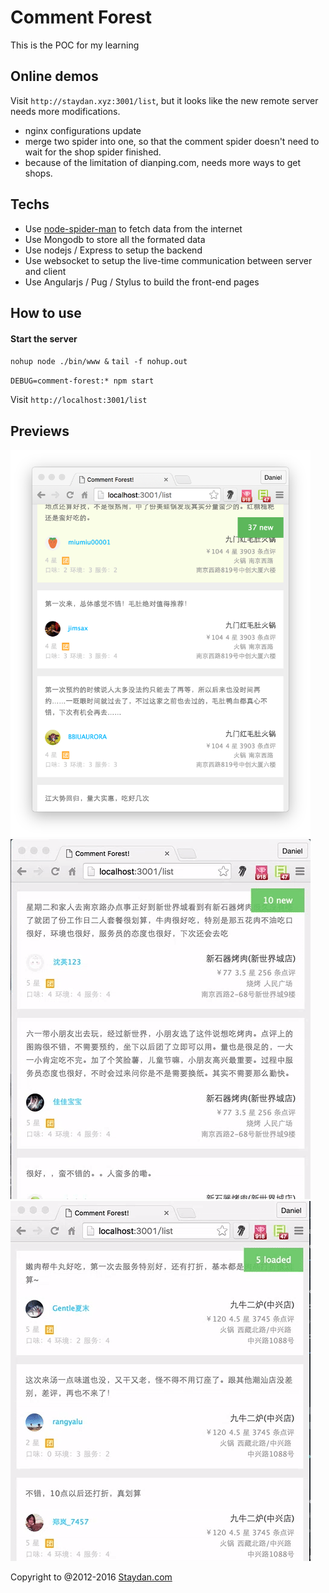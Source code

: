 # Comment Forest

This is the POC for my learning

## Online demos

Visit `http://staydan.xyz:3001/list`, but it looks like the new remote server needs more modifications. 
- nginx configurations update
- merge two spider into one, so that the comment spider doesn't need to wait for the shop spider finished.
- because of the limitation of dianping.com, needs more ways to get shops.

## Techs

- Use [node-spider-man](https://github.com/DanielZhu/node-spider-man) to fetch data from the internet
- Use Mongodb to store all the formated data
- Use nodejs / Express to setup the backend
- Use websocket to setup the live-time communication between server and client
- Use Angularjs / Pug / Stylus to build the front-end pages

## How to use

#### Start the server

`nohup node ./bin/www &`
`tail -f nohup.out`

`DEBUG=comment-forest:* npm start` 


Visit `http://localhost:3001/list`

## Previews

<img width="480px" src="https://github.com/DanielZhu/comment-forest/blob/master/extra_previews/list.png">

<img width="480px" src="https://github.com/DanielZhu/comment-forest/blob/master/extra_previews/preview-anim2-scroll-clear.gif">

<img width="480px" src="https://github.com/DanielZhu/comment-forest/blob/master/extra_previews/preview-anim1.gif">


Copyright to @2012-2016 [Staydan.com](http://staydan.com)



